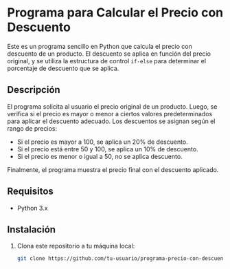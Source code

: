 # Programa para Calcular el Precio con Descuento

Este es un programa sencillo en Python que calcula el precio con descuento de un producto. El descuento se aplica en función del precio original, y se utiliza la estructura de control `if-else` para determinar el porcentaje de descuento que se aplica.

## Descripción

El programa solicita al usuario el precio original de un producto. Luego, se verifica si el precio es mayor o menor a ciertos valores predeterminados para aplicar el descuento adecuado. Los descuentos se asignan según el rango de precios:

- Si el precio es mayor a 100, se aplica un 20% de descuento.
- Si el precio está entre 50 y 100, se aplica un 10% de descuento.
- Si el precio es menor o igual a 50, no se aplica descuento.

Finalmente, el programa muestra el precio final con el descuento aplicado.

## Requisitos

- Python 3.x

## Instalación

1. Clona este repositorio a tu máquina local:
   ```bash
   git clone https://github.com/tu-usuario/programa-precio-con-descuento.git
